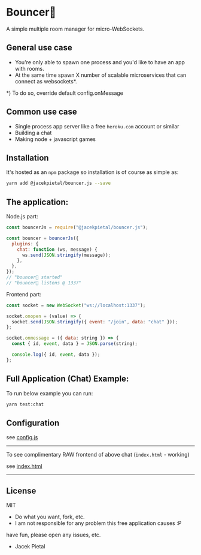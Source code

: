 # Bouncer🚀

A simple multiple room manager for micro-WebSockets.

## General use case

- You're only able to spawn one process and you'd like to have an app with rooms.
- At the same time spawn X number of scalable microservices that can connect as websockets\*.

\*) To do so, override default config.onMessage

## Common use case

- Single process app server like a free `heroku.com` account or similar
- Building a chat
- Making node + javascript games

## Installation

It's hosted as an `npm` package so installation is of course as simple as:

```bash
yarn add @jacekpietal/bouncer.js --save
```

## The application:

Node.js part:

```javascript
const bouncerJs = require("@jacekpietal/bouncer.js");

const bouncer = bouncerJs({
  plugins: {
    chat: function (ws, message) {
      ws.send(JSON.stringify(message));
    },
  },
});
// "bouncer🚀 started"
// "bouncer🚀 listens @ 1337"
```

Frontend part:

```javascript
const socket = new WebSocket("ws://localhost:1337");

socket.onopen = (value) => {
  socket.send(JSON.stringify({ event: "/join", data: "chat" }));
};

socket.onmessage = ({ data: string }) => {
  const { id, event, data } = JSON.parse(string);

  console.log({ id, event, data });
};
```

## Full Application (Chat) Example:

To run below example you can run:

```bash
yarn test:chat
```

## Configuration

see [config.js](https://github.com/Prozi/bouncer.js/blob/master/config.js)

---

To see complimentary RAW frontend of above chat (`index.html` - working)

see [index.html](https://github.com/Prozi/bouncer.js/blob/master/index.html)

---

## License

MIT

- Do what you want, fork, etc.
- I am not responsible for any problem this free application causes :P

have fun, please open any issues, etc.

- Jacek Pietal
